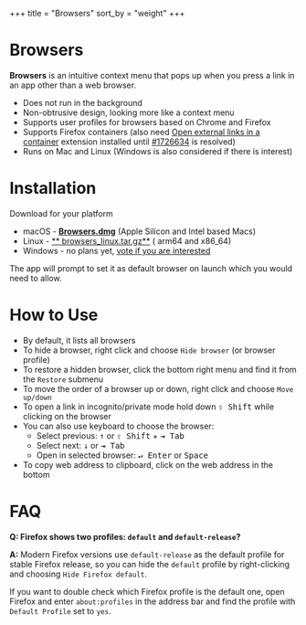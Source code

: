 +++
title = "Browsers"
sort_by = "weight"
+++

# Browsers

**Browsers** is an intuitive context menu that pops up when you press a link in an app other than a web browser.

- Does not run in the background
- Non-obtrusive design, looking more like a context menu
- Supports user profiles for browsers based on Chrome and Firefox
- Supports Firefox containers (also
  need [Open external links in a container](https://addons.mozilla.org/en-US/firefox/addon/open-url-in-container/)
  extension installed until [#1726634](https://bugzilla.mozilla.org/show_bug.cgi?id=1726634) is resolved)
- Runs on Mac and Linux (Windows is also considered if there is interest)

# Installation

Download for your platform

- macOS - [**Browsers.dmg**](https://github.com/Browsers-software/browsers/releases/latest/download/Browsers.dmg) (Apple
  Silicon and Intel based Macs)
- Linux - [**
  browsers_linux.tar.gz**](https://github.com/Browsers-software/browsers/releases/latest/download/browsers_linux.tar.gz) (
  arm64 and x86_64)
- Windows - no plans yet, [vote if you are interested](https://github.com/Browsers-software/browsers/discussions/1)

The app will prompt to set it as default browser on launch which you would need to allow.

# How to Use

- By default, it lists all browsers
- To hide a browser, right click and choose `Hide browser` (or browser profile)
- To restore a hidden browser, click the bottom right menu and find it from the `Restore` submenu
- To move the order of a browser up or down, right click and choose `Move up/down`
- To open a link in incognito/private mode hold down <kbd>⇧ Shift</kbd> while clicking on the browser
- You can also use keyboard to choose the browser:
    - Select previous: <kbd>↑</kbd> or <kbd>⇧ Shift</kbd> + <kbd>⇥ Tab</kbd>
    - Select next: <kbd>↓</kbd> or <kbd>⇥ Tab</kbd>
    - Open in selected browser: <kbd>↵ Enter</kbd> or <kbd>Space</kbd>
- To copy web address to clipboard, click on the web address in the bottom

# FAQ

**Q: Firefox shows two profiles: `default` and `default-release`?**

**A:** Modern Firefox versions use `default-release` as the default profile for stable Firefox release,
so you can hide the `default` profile by right-clicking and choosing `Hide Firefox default`.

If you want to double check which Firefox profile is the default one, open Firefox and enter `about:profiles`
in the address bar and find the profile with `Default Profile` set to `yes`.
